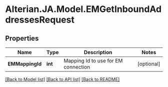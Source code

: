 # Alterian.JA.Model.EMGetInboundAddressesRequest

## Properties

Name | Type | Description | Notes
------------ | ------------- | ------------- | -------------
**EMMappingId** | **int** | Mapping Id to use for EM connection | [optional] 

[[Back to Model list]](../README.md#documentation-for-models) [[Back to API list]](../README.md#documentation-for-api-endpoints) [[Back to README]](../README.md)

